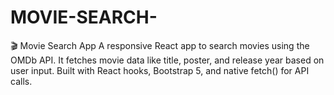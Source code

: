 # MOVIE-SEARCH-
🎬 Movie Search App A responsive React app to search movies using the OMDb API. It fetches movie data like title, poster, and release year based on user input. Built with React hooks, Bootstrap 5, and native fetch() for API calls.

